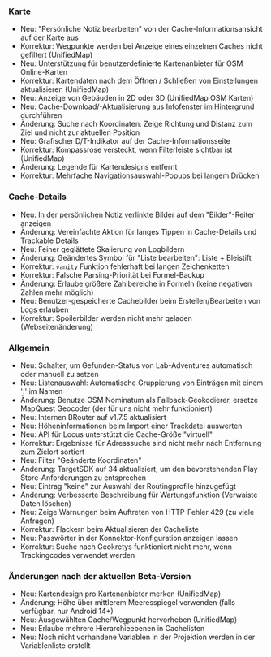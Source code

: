 ### Karte
- Neu: "Persönliche Notiz bearbeiten" von der Cache-Informationsansicht auf der Karte aus
- Korrektur: Wegpunkte werden bei Anzeige eines einzelnen Caches nicht gefiltert (UnifiedMap)
- Neu: Unterstützung für benutzerdefinierte Kartenanbieter für OSM Online-Karten
- Korrektur: Kartendaten nach dem Öffnen / Schließen von Einstellungen aktualisieren (UnifiedMap)
- Neu: Anzeige von Gebäuden in 2D oder 3D (UnifiedMap OSM Karten)
- Neu: Cache-Download/-Aktualisierung aus Infofenster im Hintergrund durchführen
- Änderung: Suche nach Koordinaten: Zeige Richtung und Distanz zum Ziel und nicht zur aktuellen Position
- Neu: Grafischer D/T-Indikator auf der Cache-Informationsseite
- Korrektur: Kompassrose versteckt, wenn Filterleiste sichtbar ist (UnifiedMap)
- Änderung: Legende für Kartendesigns entfernt
- Korrektur: Mehrfache Navigationsauswahl-Popups bei langem Drücken

### Cache-Details
- Neu: In der persönlichen Notiz verlinkte Bilder auf dem "Bilder"-Reiter anzeigen
- Änderung: Vereinfachte Aktion für langes Tippen in Cache-Details und Trackable Details
- Neu: Feiner geglättete Skalierung von Logbildern
- Änderung: Geändertes Symbol für "Liste bearbeiten": Liste + Bleistift
- Korrektur: `vanity` Funktion fehlerhaft bei langen Zeichenketten
- Korrektur: Falsche Parsing-Priorität bei Formel-Backup
- Änderung: Erlaube größere Zahlbereiche in Formeln (keine negativen Zahlen mehr möglich)
- Neu: Benutzer-gespeicherte Cachebilder beim Erstellen/Bearbeiten von Logs erlauben
- Korrektur: Spoilerbilder werden nicht mehr geladen (Webseitenänderung)

### Allgemein
- Neu: Schalter, um Gefunden-Status von Lab-Adventures automatisch oder manuell zu setzen
- Neu: Listenauswahl: Automatische Gruppierung von Einträgen mit einem ':' im Namen
- Änderung: Benutze OSM Nominatum als Fallback-Geokodierer, ersetze MapQuest Geocoder (der für uns nicht mehr funktioniert)
- Neu: Internen BRouter auf v1.7.5 aktualisiert
- Neu: Höheninformationen beim Import einer Trackdatei auswerten
- Neu: API für Locus unterstützt die Cache-Größe "virtuell"
- Korrektur: Ergebnisse für Adresssuche sind nicht mehr nach Entfernung zum Zielort sortiert
- Neu: Filter "Geänderte Koordinaten"
- Änderung: TargetSDK auf 34 aktualisiert, um den bevorstehenden Play Store-Anforderungen zu entsprechen
- Neu: Eintrag "keine" zur Auswahl der Routingprofile hinzugefügt
- Änderung: Verbesserte Beschreibung für Wartungsfunktion (Verwaiste Daten löschen)
- Neu: Zeige Warnungen beim Auftreten von HTTP-Fehler 429 (zu viele Anfragen)
- Korrektur: Flackern beim Aktualisieren der Cacheliste
- Neu: Passwörter in der Konnektor-Konfiguration anzeigen lassen
- Korrektur: Suche nach Geokretys funktioniert nicht mehr, wenn Trackingcodes verwendet werden

### Änderungen nach der aktuellen Beta-Version
- Neu: Kartendesign pro Kartenanbieter merken (UnifiedMap)
- Änderung: Höhe über mittlerem Meeresspiegel verwenden (falls verfügbar, nur Android 14+)
- Neu: Ausgewählten Cache/Wegpunkt hervorheben (UnifiedMap)
- Neu: Erlaube mehrere Hierarchieebenen in Cachelisten
- Neu: Noch nicht vorhandene Variablen in der Projektion werden in der Variablenliste erstellt
